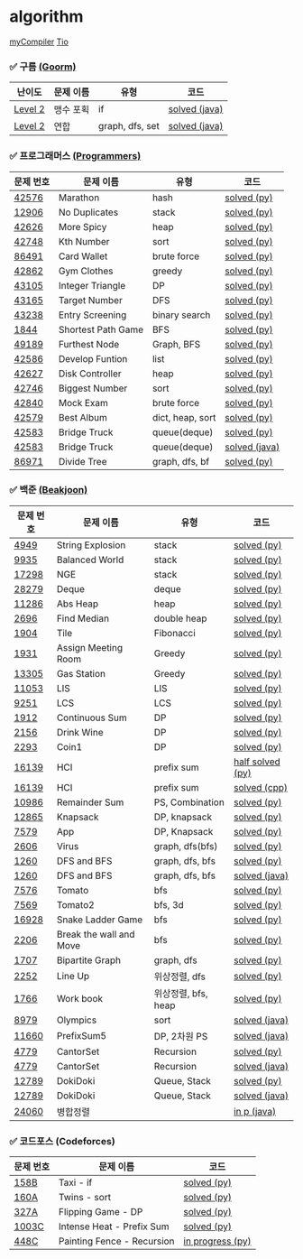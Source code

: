 # algorithm
[myCompiler](https://www.mycompiler.io/ko/new/python)
[Tio](https://tio.run/#python3)

### ✅ 구름 [(Goorm)](https://level.goorm.io/)
| 난이도 | 문제 이름 | 유형 | 코드 |
|----------|----------|------|------|
| [Level 2](https://level.goorm.io/exam/355197/%EB%A7%B9%EC%88%98-%ED%8F%AC%ED%9A%8D/quiz/1) | 맹수 포획 | if | [solved (java)](goorm/CaptureBeast.java) |
| [Level 2](https://level.goorm.io/exam/195698/%EC%97%B0%ED%95%A9/quiz/1) | 연합 | graph, dfs, set | [solved (java)](goorm/Union.java) |

### ✅ 프로그래머스 [(Programmers)](https://school.programmers.co.kr/learn/challenges?tab=algorithm_practice_kit)
| 문제 번호 | 문제 이름 | 유형 | 코드 |
|----------|----------|------|------|
| [42576](https://school.programmers.co.kr/learn/courses/30/lessons/42576) | Marathon | hash | [solved (py)](programmers/Marathon.py) |
| [12906](https://school.programmers.co.kr/learn/courses/30/lessons/12906) | No Duplicates | stack | [solved (py)](programmers/NoDuplicates.py) |
| [42626](https://school.programmers.co.kr/learn/courses/30/lessons/42626) | More Spicy | heap | [solved (py)](programmers/MoreSpicy.py) |
| [42748](https://school.programmers.co.kr/learn/courses/30/lessons/42748) | Kth Number | sort | [solved (py)](programmers/KthNumber.py) |
| [86491](https://school.programmers.co.kr/learn/courses/30/lessons/86491) | Card Wallet | brute force | [solved (py)](programmers/CardWallet.py) |
| [42862](https://school.programmers.co.kr/learn/courses/30/lessons/42862) | Gym Clothes | greedy | [solved (py)](programmers/GymClothes.py) |
| [43105](https://school.programmers.co.kr/learn/courses/30/lessons/43105) | Integer Triangle | DP | [solved (py)](programmers/IntegerTriangle.py) |
| [43165](https://school.programmers.co.kr/learn/courses/30/lessons/43165) | Target Number | DFS | [solved (py)](programmers/TargetNumber.py) |
| [43238](https://school.programmers.co.kr/learn/courses/30/lessons/43238) | Entry Screening | binary search | [solved (py)](programmers/EntryScreening.py) |
| [1844](https://school.programmers.co.kr/learn/courses/30/lessons/1844) | Shortest Path Game | BFS | [solved (py)](programmers/ShortestPathGame.py) |
| [49189](https://school.programmers.co.kr/learn/courses/30/lessons/49189) | Furthest Node | Graph, BFS | [solved (py)](programmers/FurthestNode.py) |
| [42586](https://school.programmers.co.kr/learn/courses/30/lessons/42586) | Develop Funtion | list | [solved (py)](programmers/DevelopFuntion.py) |
| [42627](https://school.programmers.co.kr/learn/courses/30/lessons/42627) | Disk Controller | heap | [solved (py)](programmers/DiskController.py) |
| [42746](https://school.programmers.co.kr/learn/courses/30/lessons/42746) | Biggest Number | sort | [solved (py)](programmers/BiggestNumber.py) |
| [42840](https://school.programmers.co.kr/learn/courses/30/lessons/42840) | Mock Exam | brute force | [solved (py)](programmers/MockExam.py) |
| [42579](https://school.programmers.co.kr/learn/courses/30/lessons/42579) | Best Album | dict, heap, sort | [solved (py)](programmers/BestAlbum.py) |
| [42583](https://school.programmers.co.kr/learn/courses/30/lessons/42583) | Bridge Truck | queue(deque) | [solved (py)](programmers/BridgeTruck.py) |
| [42583](https://school.programmers.co.kr/learn/courses/30/lessons/42583) | Bridge Truck | queue(deque) | [solved (java)](programmers/BridgeTruck.java) |
| [86971](https://school.programmers.co.kr/learn/courses/30/lessons/86971) | Divide Tree | graph, dfs, bf | [solved (py)](programmers/DivideTree.py) |

### ✅ 백준 [(Beakjoon)](https://www.acmicpc.net/step)
| 문제 번호 | 문제 이름 | 유형 | 코드 |
|----------|----------|------|------|
| [4949](https://www.acmicpc.net/problem/4949) | String Explosion | stack | [solved (py)](baekjoon/StringExplosion.py) |
| [9935](https://www.acmicpc.net/problem/9935) | Balanced World | stack | [solved (py)](baekjoon/BalancedWorld.py) |
| [17298](https://www.acmicpc.net/problem/17298) | NGE | stack | [solved (py)](baekjoon/NGE.py) |
| [28279](https://www.acmicpc.net/problem/28279) | Deque | deque | [solved (py)](baekjoon/Deque.py) |
| [11286](https://www.acmicpc.net/problem/11286) | Abs Heap | heap | [solved (py)](baekjoon/AbsHeap.py) |
| [2696](https://www.acmicpc.net/problem/2696) | Find Median | double heap | [solved (py)](baekjoon/FindMedian.py) |
| [1904](https://www.acmicpc.net/problem/1904) | Tile | Fibonacci | [solved (py)](baekjoon/Tile.py) |
| [1931](https://www.acmicpc.net/problem/1931) | Assign Meeting Room | Greedy | [solved (py)](baekjoon/AssignMeetingRoom.py) |
| [13305](https://www.acmicpc.net/problem/13305) | Gas Station | Greedy | [solved (py)](baekjoon/GasStation.py) |
| [11053](https://www.acmicpc.net/problem/11053) | LIS | LIS | [solved (py)](baekjoon/LIS.py) |
| [9251](https://www.acmicpc.net/problem/9251) | LCS | LCS | [solved (py)](baekjoon/LCS.py) |
| [1912](https://www.acmicpc.net/problem/1912) | Continuous Sum | DP | [solved (py)](baekjoon/ContinuousSum.py) |
| [2156](https://www.acmicpc.net/problem/2156) | Drink Wine | DP | [solved (py)](baekjoon/DrinkWine.py) |
| [2293](https://www.acmicpc.net/problem/2293) | Coin1 | DP | [solved (py)](baekjoon/Coin1.py) |
| [16139](https://www.acmicpc.net/problem/16139) | HCI | prefix sum | [half solved (py)](baekjoon/HCI.py) |
| [16139](https://www.acmicpc.net/problem/16139) | HCI | prefix sum | [solved (cpp)](baekjoon/HCI.cpp) |
| [10986](https://www.acmicpc.net/problem/10986) | Remainder Sum | PS, Combination | [solved (py)](baekjoon/RemainderSum.py) |
| [12865](https://www.acmicpc.net/problem/12865) | Knapsack | DP, knapsack | [solved (py)](baekjoon/Knapsack.py) |
| [7579](https://www.acmicpc.net/problem/7579) | App | DP, Knapsack | [solved (py)](baekjoon/App.py) |
| [2606](https://www.acmicpc.net/problem/2606) | Virus | graph, dfs(bfs) | [solved (py)](baekjoon/Virus.py) |
| [1260](https://www.acmicpc.net/problem/1260) | DFS and BFS | graph, dfs, bfs | [solved (py)](baekjoon/DFSnBFS.py) |
| [1260](https://www.acmicpc.net/problem/1260) | DFS and BFS | graph, dfs, bfs | [solved (java)](baekjoon/DFSnBFS.java) |
| [7576](https://www.acmicpc.net/problem/7576) | Tomato | bfs | [solved (py)](baekjoon/Tomato.py) |
| [7569](https://www.acmicpc.net/problem/7569) | Tomato2 | bfs, 3d | [solved (py)](baekjoon/Tomato2.py) |
| [16928](https://www.acmicpc.net/problem/16928) | Snake Ladder Game | bfs | [solved (py)](baekjoon/SnakeGame.py) |
| [2206](https://www.acmicpc.net/problem/2206) | Break the wall and Move | bfs | [solved (py)](baekjoon/BreakingMove.py) |
| [1707](https://www.acmicpc.net/problem/1707) | Bipartite Graph | graph, dfs | [solved (py)](baekjoon/BipartiteGraph.py) |
| [2252](https://www.acmicpc.net/problem/2252) | Line Up | 위상정렬, dfs | [solved (py)](baekjoon/LineUp.py) |
| [1766](https://www.acmicpc.net/problem/1766) | Work book | 위상정렬, bfs, heap | [solved (py)](baekjoon/BipartiteGraph.py) |
| [8979](https://www.acmicpc.net/problem/8979) | Olympics | sort | [solved (java)](baekjoon/Olympics.java) |
| [11660](https://www.acmicpc.net/problem/11660) | PrefixSum5 | DP, 2차원 PS | [solved (java)](baekjoon/PrefixSum5.java) |
| [4779](https://www.acmicpc.net/problem/4779) | CantorSet | Recursion | [solved (py)](baekjoon/CantorSet.py) |
| [4779](https://www.acmicpc.net/problem/4779) | CantorSet | Recursion | [solved (java)](baekjoon/CantorSet.java) |
| [12789](https://www.acmicpc.net/problem/12789) | DokiDoki | Queue, Stack | [solved (py)](baekjoon/DokiDoki.py) |
| [12789](https://www.acmicpc.net/problem/12789) | DokiDoki | Queue, Stack | [solved (java)](baekjoon/DokiDoki.java) |
| [24060](https://www.acmicpc.net/problem/24060) | 병합정렬 |  | [in p (java)](baekjoon/MergeSort.java) |

### ✅ 코드포스 (Codeforces)
| 문제 번호 | 문제 이름 | 코드 |
|----------|----------|------|
| [158B](https://codeforces.com/contest/158/problem/B) | Taxi - if | [solved (py)](codeforces/Taxi.py) |
| [160A](https://codeforces.com/contest/160/problem/A) | Twins - sort | [solved (py)](codeforces/Twins.py) |
| [327A](https://codeforces.com/contest/327/problem/A) | Flipping Game - DP | [solved (py)](codeforces/FlippingGame.py) |
| [1003C](https://codeforces.com/contest/1003/problem/C) | Intense Heat - Prefix Sum | [solved (py)](codeforces/IntenseHeat.py) |
| [448C](https://codeforces.com/contest/448/problem/C) | Painting Fence - Recursion | [in progress (py)](codeforces/PaintingFence.py) |
